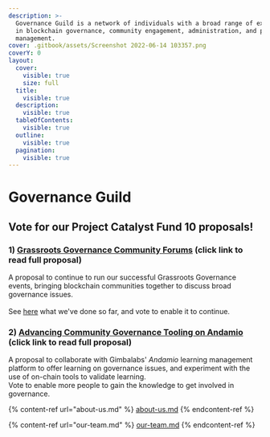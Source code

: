 ```yaml
---
description: >-
  Governance Guild is a network of individuals with a broad range of experience
  in blockchain governance, community engagement, administration, and project
  management.
cover: .gitbook/assets/Screenshot 2022-06-14 103357.png
coverY: 0
layout:
  cover:
    visible: true
    size: full
  title:
    visible: true
  description:
    visible: true
  tableOfContents:
    visible: true
  outline:
    visible: true
  pagination:
    visible: true
---
```


# Governance Guild

## Vote for our Project Catalyst Fund 10 proposals!

### 1) [Grassroots Governance Community Forums](https://cardano.ideascale.com/c/idea/104679) (click link to read full proposal)

A proposal to continue to run our successful Grassroots Governance events, bringing blockchain communities together to discuss broad governance issues. \
\
See [here](https://catalyst-swarm.gitbook.io/governance-guild/grassroots-governance-community-forums/what-are-the-grassroots-governance-forums) what we've done so far, and vote to enable it to continue.&#x20;

### 2) [Advancing Community Governance Tooling on Andamio](https://cardano.ideascale.com/c/idea/105362) (click link to read full proposal)

A proposal to collaborate with Gimbalabs' _Andamio_ learning management platform to offer learning on governance issues, and experiment with the use of on-chain tools to validate learning.\
Vote to enable more people to gain the knowledge to get involved in governance.

{% content-ref url="about-us.md" %}
[about-us.md](about-us.md)
{% endcontent-ref %}

{% content-ref url="our-team.md" %}
[our-team.md](our-team.md)
{% endcontent-ref %}
